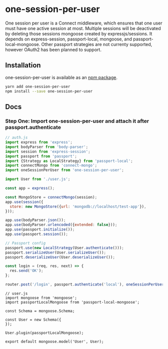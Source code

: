 # one-session-per-user
One session per user is a Connect middleware, which ensures that one user must have one active session at most. Multiple sessions will be deactivated by deleting those sessions mongoose created by expressjs/sessions. It depends on express-session, passport-local, mongoose, and passport-local-mongoose. Other passport strategies are not currenty supported, however OAuth2 has been planned to support.

## Installation

one-session-per-user is available as an [npm package](https://www.npmjs.com/package/one-session-per-user).

```sh
yarn add one-session-per-user
npm install --save one-session-per-user
```

## Docs

### Step One: Import one-session-per-user and attach it after passport.authenticate

```javascript
// auth.js
import express from 'express';
import bodyParser from 'body-parser';
import session from 'express-session';
import passport from 'passport';
import {Strategy as LocalStrategy} from 'passport-local';
import connectMongo from 'connect-mongo';
import oneSessionPerUser from 'one-session-per-user';

import User from './user.js';

const app = express();

const MongoStore = connectMongo(session);
app.use(session({
  store: new MongoStore({url: 'mongodb://localhost/test-app'}),
}));

app.use(bodyParser.json());
app.use(bodyParser.urlencoded({extended: false}));
app.use(passport.initialize());
app.use(passport.session());

// Passport config
passport.use(new LocalStrategy(User.authenticate()));
passport.serializeUser(User.serializeUser());
passport.deserializeUser(User.deserializeUser());

const login = (req, res, next) => {
  res.send('OK');
};

router.post('/login', passport.authenticate('local'), oneSessionPerUser(), login);
```

```
// user.js
import mongoose from 'mongoose';
import passportLocalMongoose from 'passport-local-mongoose';

const Schema = mongoose.Schema;

const User = new Schema({
});

User.plugin(passportLocalMongoose);

export default mongoose.model('User', User);
```
